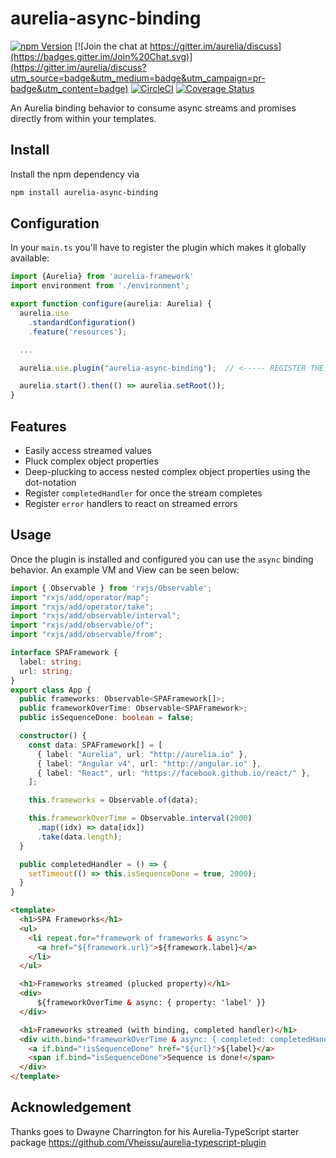 # aurelia-async-binding

[![npm Version](https://img.shields.io/npm/v/aurelia-async-binding.svg)](https://www.npmjs.com/package/aurelia-async-binding)
[![Join the chat at https://gitter.im/aurelia/discuss](https://badges.gitter.im/Join%20Chat.svg)](https://gitter.im/aurelia/discuss?utm_source=badge&utm_medium=badge&utm_campaign=pr-badge&utm_content=badge)
[![CircleCI](https://circleci.com/gh/zewa666/aurelia-async-binding.svg?style=shield)](https://circleci.com/gh/zewa666/aurelia-async-binding)
[![Coverage Status](https://coveralls.io/repos/github/zewa666/aurelia-async-binding/badge.svg?branch=master)](https://coveralls.io/github/zewa666/aurelia-async-binding?branch=master)

An Aurelia binding behavior to consume async streams and promises directly from within your templates.

## Install
Install the npm dependency via

```bash
npm install aurelia-async-binding
```

## Configuration
In your `main.ts` you'll have to register the plugin which makes it globally available:

```typescript
import {Aurelia} from 'aurelia-framework'
import environment from './environment';

export function configure(aurelia: Aurelia) {
  aurelia.use
    .standardConfiguration()
    .feature('resources');

  ...

  aurelia.use.plugin("aurelia-async-binding");  // <----- REGISTER THE PLUGIN

  aurelia.start().then(() => aurelia.setRoot());
}
```

## Features
* Easily access streamed values
* Pluck complex object properties
* Deep-plucking to access nested complex object properties using the dot-notation
* Register `completedHandler` for once the stream completes
* Register `error` handlers to react on streamed errors


## Usage
Once the plugin is installed and configured you can use the `async` binding behavior.
An example VM and View can be seen below:

```typescript
import { Observable } from 'rxjs/Observable';
import "rxjs/add/operator/map";
import "rxjs/add/operator/take";
import "rxjs/add/observable/interval";
import "rxjs/add/observable/of";
import "rxjs/add/observable/from";

interface SPAFramework {
  label: string;
  url: string;
}
export class App {
  public frameworks: Observable<SPAFramework[]>;
  public frameworkOverTime: Observable<SPAFramework>;
  public isSequenceDone: boolean = false;

  constructor() {
    const data: SPAFramework[] = [
      { label: "Aurelia", url: "http://aurelia.io" },
      { label: "Angular v4", url: "http://angular.io" },
      { label: "React", url: "https://facebook.github.io/react/" },
    ];

    this.frameworks = Observable.of(data);

    this.frameworkOverTime = Observable.interval(2000)
      .map((idx) => data[idx])
      .take(data.length);
  }

  public completedHandler = () => {
    setTimeout(() => this.isSequenceDone = true, 2000);
  }
}
```

```html
<template>
  <h1>SPA Frameworks</h1>
  <ul>
    <li repeat.for="framework of frameworks & async">
      <a href="${framework.url}">${framework.label}</a>
    </li>
  </ul>

  <h1>Frameworks streamed (plucked property)</h1>
  <div>
      ${frameworkOverTime & async: { property: 'label' }}
  </div>

  <h1>Frameworks streamed (with binding, completed handler)</h1>
  <div with.bind="frameworkOverTime & async: { completed: completedHandler }">
    <a if.bind="!isSequenceDone" href="${url}">${label}</a>
    <span if.bind="isSequenceDone">Sequence is done!</span>
  </div>
</template>

```

## Acknowledgement
Thanks goes to Dwayne Charrington for his Aurelia-TypeScript starter package https://github.com/Vheissu/aurelia-typescript-plugin
